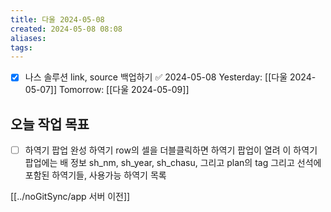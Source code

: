 ```yaml
---
title: 다울 2024-05-08
created: 2024-05-08 08:08
aliases: 
tags:
---
```

- [x] 나스 솔루션 link, source 백업하기 ✅ 2024-05-08
Yesterday: [[다울 2024-05-07]]
Tomorrow: [[다울 2024-05-09]]

## 오늘 작업 목표
- [ ] 하역기 팝업 완성
하역기 row의 셀을 더블클릭하면 하역기 팝업이 열려
이 하역기 팝업에는
배 정보
sh_nm, sh_year, sh_chasu,
그리고 plan의 tag
그리고 선석에 포함된 하역기들, 사용가능 하역기 목록

[[../noGitSync/app 서버 이전]]


